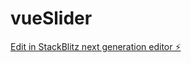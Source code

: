 # vueSlider

[Edit in StackBlitz next generation editor ⚡️](https://stackblitz.com/~/github.com/lam7-ddd/vueSlider)